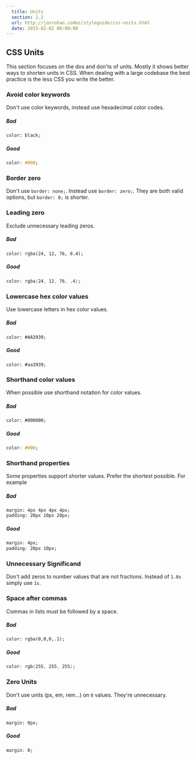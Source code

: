 ```yaml
---
  title: Units
  section: 2.2
  url: http://jonrohan.codes/styleguide/css-units.html
  date: 2015-02-02 00:00:00
---
```


## CSS Units

This section focuses on the dos and don'ts of units. Mostly it shows better ways to shorten units in CSS. When dealing with a large codebase the best practice is the less CSS you write the better.

### Avoid color keywords

Don't use color keywords, instead use hexadecimal color codes.

##### Bad

```
color: black;
```

##### Good

```css
color: #000;
```

### Border zero

Don't use `border: none;`. Instead use `border: zero;`. They are both valid options, but `border: 0;` is shorter.

### Leading zero

Exclude unnecessary leading zeros.

##### Bad

```
color: rgba(24, 12, 76, 0.4);
```

##### Good

```css
color: rgba(24, 12, 76, .4);
```

### Lowercase hex color values

Use lowercase letters in hex color values.

##### Bad

```
color: #AA3939;
```

##### Good

```
color: #aa3939;
```

### Shorthand color values

When possible use shorthand notation for color values.

##### Bad

```
color: #000000;
```

##### Good

```css
color: #000;
```

### Shorthand properties

Some properties support shorter values. Prefer the shortest possible. For example

##### Bad

```
margin: 4px 4px 4px 4px;
padding: 20px 10px 20px;
```

##### Good

```css
margin: 4px;
padding: 20px 10px;
```

### Unnecessary Significand

Don't add zeros to number values that are not fractions. Instead of `1.0s` simply use `1s`.

### Space after commas

Commas in lists must be followed by a space.

##### Bad

```
color: rgba(0,0,0,.1);
```

##### Good

```css
color: rgb(255, 255, 255);
```

### Zero Units

Don't use units (px, em, rem...) on `0` values. They're unnecessary.

##### Bad

```
margin: 0px;
```

##### Good

```css
margin: 0;
```
